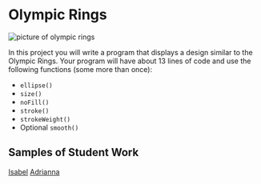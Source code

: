 Olympic Rings
=============

![picture of olympic rings](OlympicRings.JPG)  

In this project you will write a program that displays a design similar to the Olympic Rings. Your program will have about 13 lines of code and use the following functions (some more than once):

*	`ellipse()`  
*	`size()`  
*	`noFill()`  
*	`stroke()`  
*	`strokeWeight()`
*	Optional `smooth()`  

Samples of Student Work
-----------------------
[Isabel](http://isabel98b.github.io/OlympicRings)
[Adrianna](http://bartalottia16.github.io/OlympicRings)
